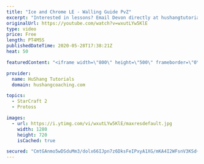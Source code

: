```yaml
---
title: "Ice and Chrome LE - Walling Guide PvZ"
excerpt: "Interested in lessons? Email Devon directly at hushangtutorials@outlook.com ------------------------------------------------------------------------------------------------------- Want to support HuShang Tutorials directly? Patreon is a website where you can contribute a monthly donation that will help"
originalUrl: https://youtube.com/watch?v=wxutLYw5KlE
type: video
price: Free
length: PT4M5S
publishedDateTime: 2020-05-28T17:38:21Z
heat: 50

featuredContent: "<iframe width=\"800\" height=\"500\" frameborder=\"0\" src=\"https://www.youtube.com/embed/wxutLYw5KlE\" allow=\"accelerometer; autoplay; encrypted-media; gyroscope; picture-in-picture\" allowfullscreen></iframe>"

provider:
  name: HuShang Tutorials
  domain: hushangcoaching.com

topics:
  - StarCraft 2
  - Protoss

images:
  - url: https://i.ytimg.com/vi/wxutLYw5KlE/maxresdefault.jpg
    width: 1280
    height: 720
    isCached: true

secured: "CmtGAnmo5wDSduMm3/dolx66IJpn7z6DksFeIPxyA1XG/mKA4I2WFsnV3KSd+fUjzMpbxktWpTkHf8c3mlk/AFYLkkeAxfWyuJvY1ISX6zGL2c6zqDlhSM6G5dWlR2M368dLNjQFsjfKemaPOxuvY5VE7DDA9/1OJHrrm8yvSiq+3cq9t2sIdNL7Sg0ATisieq0UnSAIeg0UEZjoedqlJITxr4HC/4BniWwSmr+8W0Q01FLvpiCO5ILaNaxh+XX1LiV54KEGMm5g8zBTnmrhBw/3r4FnMFZdcvr1Ozf1m3Rh/Rqmucx+Go3bdwcLkn34sXGp3K0EK5EY4g2J369tI7ecKEdwgnlnuv1q7FraaemISGLCnoySUIBJE8NW4c01ohHO9T97jIV5qfWhD2NDuzlK9rNKfcGQCQtX/1w7Hr8=;ClfBGNdG84jvQ4VQGBGaWg=="
---
```



